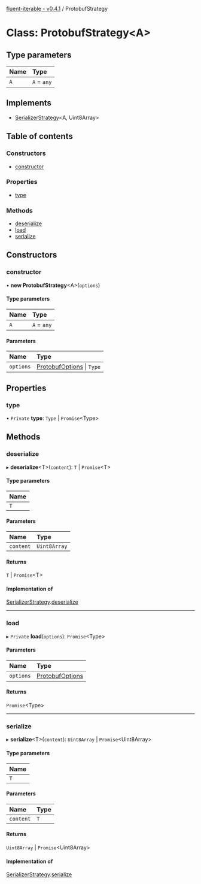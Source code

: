 [fluent-iterable - v0.4.1](../README.md) / ProtobufStrategy

# Class: ProtobufStrategy<A\>

## Type parameters

| Name | Type |
| :------ | :------ |
| `A` | `A` = `any` |

## Implements

- [SerializerStrategy](../interfaces/serializerstrategy.md)<A, Uint8Array\>

## Table of contents

### Constructors

- [constructor](protobufstrategy.md#constructor)

### Properties

- [type](protobufstrategy.md#type)

### Methods

- [deserialize](protobufstrategy.md#deserialize)
- [load](protobufstrategy.md#load)
- [serialize](protobufstrategy.md#serialize)

## Constructors

### constructor

• **new ProtobufStrategy**<A\>(`options`)

#### Type parameters

| Name | Type |
| :------ | :------ |
| `A` | `A` = `any` |

#### Parameters

| Name | Type |
| :------ | :------ |
| `options` | [ProtobufOptions](../interfaces/protobufoptions.md) \| `Type` |

## Properties

### type

• `Private` **type**: `Type` \| `Promise`<Type\>

## Methods

### deserialize

▸ **deserialize**<T\>(`content`): `T` \| `Promise`<T\>

#### Type parameters

| Name |
| :------ |
| `T` |

#### Parameters

| Name | Type |
| :------ | :------ |
| `content` | `Uint8Array` |

#### Returns

`T` \| `Promise`<T\>

#### Implementation of

[SerializerStrategy](../interfaces/serializerstrategy.md).[deserialize](../interfaces/serializerstrategy.md#deserialize)

___

### load

▸ `Private` **load**(`options`): `Promise`<Type\>

#### Parameters

| Name | Type |
| :------ | :------ |
| `options` | [ProtobufOptions](../interfaces/protobufoptions.md) |

#### Returns

`Promise`<Type\>

___

### serialize

▸ **serialize**<T\>(`content`): `Uint8Array` \| `Promise`<Uint8Array\>

#### Type parameters

| Name |
| :------ |
| `T` |

#### Parameters

| Name | Type |
| :------ | :------ |
| `content` | `T` |

#### Returns

`Uint8Array` \| `Promise`<Uint8Array\>

#### Implementation of

[SerializerStrategy](../interfaces/serializerstrategy.md).[serialize](../interfaces/serializerstrategy.md#serialize)
